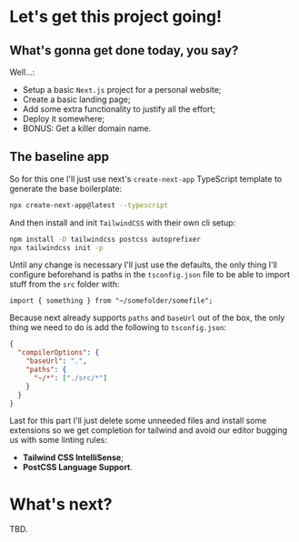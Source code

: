 # Let's get this project going!

## What's gonna get done today, you say?

Well...:

- Setup a basic `Next.js` project for a personal website;
- Create a basic landing page;
- Add some extra functionality to justify all the effort;
- Deploy it somewhere;
- BONUS: Get a killer domain name.

## The baseline app

So for this one I'll just use next's `create-next-app` TypeScript template to generate the base boilerplate:

```sh
npx create-next-app@latest --typescript
```

And then install and init `TailwindCSS` with their own cli setup:

```sh
npm install -D tailwindcss postcss autoprefixer
npx tailwindcss init -p
```

Until any change is necessary I'll just use the defaults, the only thing I'll configure beforehand is paths in the `tsconfig.json` file to be able to import stuff from the `src` folder with:

```
import { something } from "~/somefolder/somefile";
```

Because next already supports `paths` and `baseUrl` out of the box, the only thing we need to do is add the following to `tsconfig.json`:

```JSON
{
  "compilerOptions": {
    "baseUrl": ".",
    "paths": {
      "~/*": ["./src/*"]
    }
  }
}
```

Last for this part I'll just delete some unneeded files and install some extensions so we get completion for tailwind and avoid our editor bugging us with some linting rules:

- **Tailwind CSS IntelliSense**;
- **PostCSS Language Support**.

# What's next?

TBD.
